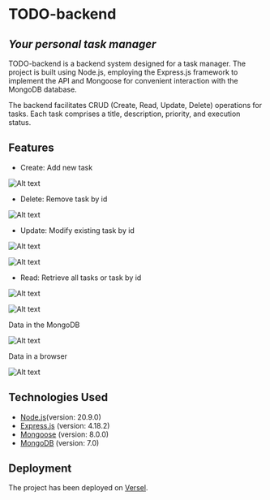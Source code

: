 # TODO-backend

## _Your personal task manager_

TODO-backend is a backend system designed for a task manager. The project is built using Node.js, employing the Express.js framework to implement the API and Mongoose for convenient interaction with the MongoDB database.

The backend facilitates CRUD (Create, Read, Update, Delete) operations for tasks. Each task comprises a title, description, priority, and execution status.

## Features
- Create: Add new task

![Alt text](https://res.cloudinary.com/dp9pimwin/image/upload/v1699884917/POST-request_madcgi.png)

- Delete: Remove task by id
  
![Alt text](https://res.cloudinary.com/dp9pimwin/image/upload/v1699884995/DELETE-request_c8uyof.png)

- Update: Modify existing task by id
  
![Alt text](https://res.cloudinary.com/dp9pimwin/image/upload/v1699885038/PUT-request_j9syyg.png)

![Alt text](https://res.cloudinary.com/dp9pimwin/image/upload/v1699885048/PATCH-request_jk3sqt.png)

- Read: Retrieve all tasks or task by id
  
![Alt text](https://res.cloudinary.com/dp9pimwin/image/upload/v1699885074/GET-request_vbbiqw.png)

![Alt text](https://res.cloudinary.com/dp9pimwin/image/upload/v1699885080/GET-request_by_id_xkwktk.png)

Data in the MongoDB

![Alt text](https://res.cloudinary.com/dp9pimwin/image/upload/v1699885088/MongoDB_ralqxk.png)

Data in a browser

![Alt text](https://res.cloudinary.com/dp9pimwin/image/upload/v1699885093/Browser_drev0h.png)

## Technologies Used
- [Node.js](https://nodejs.org/en)(version: 20.9.0)
- [Express.js](https://expressjs.com/) (version: 4.18.2)
- [Mongoose](https://mongoosejs.com/) (version: 8.0.0)
- [MongoDB](https://mongodb.com/) (version: 7.0)

## Deployment
The project has been deployed on [Versel](https://vercel.com/).
